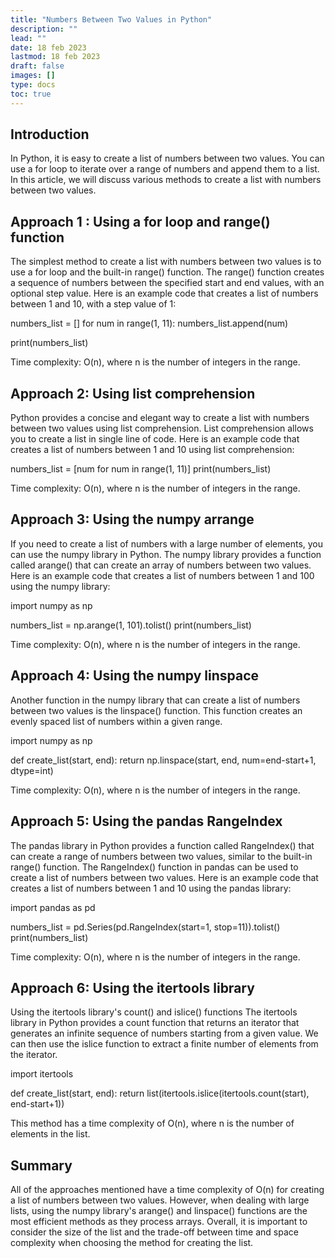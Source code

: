 ```yaml
---
title: "Numbers Between Two Values in Python"
description: ""
lead: ""
date: 18 feb 2023
lastmod: 18 feb 2023
draft: false
images: []
type: docs
toc: true
---
```


## Introduction 
In Python, it is easy to create a list of numbers between two values. You can use a for loop to iterate over a range of numbers and append them to a list. In this article, we will discuss various methods to create a list with numbers between two values.

## Approach 1 : Using a for loop and range() function

The simplest method to create a list with numbers between two values is to use a for loop and the built-in range() function. The range() function creates a sequence of
numbers between the specified start and end values, with an optional step value. Here is an example code that creates a list of numbers between 1 and 10, with a step
value of 1:


numbers_list = []
for num in range(1, 11):
    numbers_list.append(num)

print(numbers_list)


Time complexity: O(n), where n is the number of integers in the range.

## Approach 2: Using list comprehension

Python provides a concise and elegant way to create a list with numbers between two values using list comprehension. List comprehension allows you to create a list in
single line of code. Here is an example code that creates a list of numbers between 1 and 10 using list comprehension:


numbers_list = [num for num in range(1, 11)]
print(numbers_list)


Time complexity: O(n), where n is the number of integers in the range.

## Approach 3: Using the numpy arrange

If you need to create a list of numbers with a large number of elements, you can use the numpy library in Python. The numpy library provides a function called arange()
that can create an array of numbers between two values. Here is an example code that creates a list of numbers between 1 and 100 using the numpy library:


import numpy as np

numbers_list = np.arange(1, 101).tolist()
print(numbers_list)


Time complexity: O(n), where n is the number of integers in the range.


## Approach 4: Using the numpy linspace

Another function in the numpy library that can create a list of numbers between two values is the linspace() function. This function creates an evenly spaced list of
numbers within a given range.


import numpy as np

def create_list(start, end):
    return np.linspace(start, end, num=end-start+1, dtype=int)


Time complexity: O(n), where n is the number of integers in the range.

## Approach 5: Using the pandas RangeIndex

The pandas library in Python provides a function called RangeIndex() that can create a range of numbers between two values, similar to the built-in range() function.
The RangeIndex() function in pandas can be used to create a list of numbers between two values. Here is an example code that creates a list of numbers between 1 and 10
using the pandas library:


import pandas as pd

numbers_list = pd.Series(pd.RangeIndex(start=1, stop=11)).tolist()
print(numbers_list)


Time complexity: O(n), where n is the number of integers in the range.

## Approach 6: Using the itertools library

Using the itertools library's count() and islice() functions
The itertools library in Python provides a count function that returns an iterator that generates an infinite sequence of numbers starting from a given value. We can 
then use the islice function to extract a finite number of elements from the iterator.


import itertools

def create_list(start, end):
    return list(itertools.islice(itertools.count(start), end-start+1))


This method has a time complexity of O(n), where n is the number of elements in the list.


## Summary

All of the approaches mentioned have a time complexity of O(n) for creating a list of numbers between two values. However, when dealing with large lists, using the
numpy library's arange() and linspace() functions are the most efficient methods as they process arrays. Overall, it is important to consider the size of the list and
the trade-off between time and space complexity when choosing the method for creating the list.
